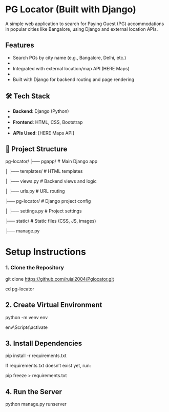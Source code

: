 #  PG Locator (Built with Django)

A simple web application to search for Paying Guest (PG) accommodations in popular cities like Bangalore, using Django and external location APIs.

##  Features

-  Search PGs by city name (e.g., Bangalore, Delhi, etc.)
-  
-  Integrated with external location/map API (HERE Maps)
-  
-  Built with Django for backend routing and page rendering


## 🛠️ Tech Stack

- **Backend**: Django (Python)
- 
- **Frontend**: HTML, CSS, Bootstrap 
- 
- **APIs Used**: [HERE Maps API] 

## 📁 Project Structure



pg-locator/
├── pgapp/                # Main Django app

│   ├── templates/        # HTML templates

│   ├── views.py          # Backend views and logic

│   ├── urls.py           # URL routing

├── pg-locator/           # Django project config

│   ├── settings.py       # Project settings

├── static/               # Static files (CSS, JS, images)

├── manage.py


# Setup Instructions
###   1. Clone the Repository

git clone https://github.com/rujal2004/Pglocator.git

cd pg-locator

##  2. Create Virtual Environment 
python -m venv env

env\Scripts\activate

##  3. Install Dependencies
pip install -r requirements.txt

If requirements.txt doesn’t exist yet, run:

pip freeze > requirements.txt
##  4. Run the Server

python manage.py runserver
